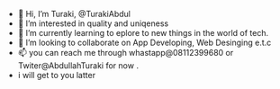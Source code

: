 - 👋 Hi, I’m Turaki, @TurakiAbdul
- 👀 I’m interested in quality and uniqeness
- 🌱 I’m currently learning to eplore to new things in the world of tech.
- 💞️ I’m looking to collaborate on App Developing, Web Desinging e.t.c
- 📫 you can reach me through whastapp@08112399680 or Twiter@AbdullahTuraki for now  . 
- i will get to you latter

<!---
TurakiAbdul/TurakiAbdul is a ✨ special ✨ repository because its `README.md` (this file) appears on your GitHub profile.
You can click the Preview link to take a look at your changes.
--->

